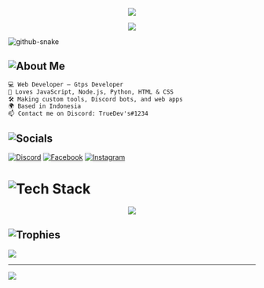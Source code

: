 <!-- Banner -->
<p align="center">
  <img src="https://capsule-render.vercel.app/api?type=waving&color=00ffff&height=200&section=header&text=NothingCodeAL&fontSize=50&fontColor=09FFFF&animation=twinkling" />
</p>

<!-- Typing Animation -->
<p align="center">
  <img src="https://readme-typing-svg.herokuapp.com?font=Fira+Code&weight=500&size=20&duration=3000&pause=1000&color=00FFFF&center=true&vCenter=true&width=435&lines=Hi,+I'm+NothingCodeAL.;Gtps+Developer+%7C+Web+Developer;Bot+Developer+%7C+Code+Builder;Always+Building+Cool+Stuff..." />
</p>

<picture>
  <source media="(prefers-color-scheme: dark)" srcset="https://raw.githubusercontent.com/tobiasmeyhoefer/tobiasmeyhoefer/output/github-snake-dark.svg" />
  <source media="(prefers-color-scheme: light)" srcset="https://raw.githubusercontent.com/tobiasmeyhoefer/tobiasmeyhoefer/output/github-snake.svg" />
  <img alt="github-snake" src="https://raw.githubusercontent.com/tobiasmeyhoefer/tobiasmeyhoefer/output/github-snake.svg" />
</picture>

## ![About Me](https://img.shields.io/badge/👤-About%20Me-informational?style=for-the-badge)
```txt
💻 Web Developer — Gtps Developer
🧠 Loves JavaScript, Node.js, Python, HTML & CSS
🛠️ Making custom tools, Discord bots, and web apps
🌍 Based in Indonesia
📫 Contact me on Discord: TrueDev's#1234
```


## ![Socials](https://img.shields.io/badge/🌐-Socials-green?style=for-the-badge)
[![Discord](https://img.shields.io/badge/Discord-%237289DA.svg?logo=discord&logoColor=white)](https://discord.com/users/693930344675541045) [![Facebook](https://img.shields.io/badge/Facebook-%231877F2.svg?logo=Facebook&logoColor=white)](https://www.facebook.com/share/16Pqeuo1Yw/) [![Instagram](https://img.shields.io/badge/Instagram-%23E4405F.svg?logo=Instagram&logoColor=white)](https://instagram.com/alll_sjaa) 

# ![Tech Stack](https://img.shields.io/badge/🖥️-Tech%20Stack-blue?style=for-the-badge)
<p align="center">
  <img src="https://skillicons.dev/icons?i=html,css,js,nodejs,python,express,github,git,linux,vscode" />
</p>

## ![Trophies](https://img.shields.io/badge/🏆-Trophies-purple?style=for-the-badge)
![](https://github-profile-trophy.vercel.app/?username=NothingCodeAL&theme=radical&no-frame=false&no-bg=true&margin-w=4)

---
[![](https://visitcount.itsvg.in/api?id=NothingCodeAL&icon=2&color=2)](https://visitcount.itsvg.in)
